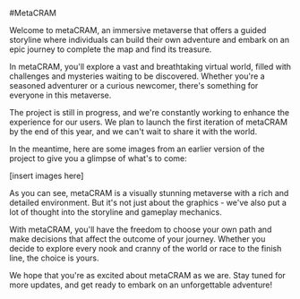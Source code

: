 #MetaCRAM

Welcome to metaCRAM, an immersive metaverse that offers a guided storyline where individuals can build their own adventure and embark on an epic journey to complete the map and find its treasure.

In metaCRAM, you'll explore a vast and breathtaking virtual world, filled with challenges and mysteries waiting to be discovered. Whether you're a seasoned adventurer or a curious newcomer, there's something for everyone in this metaverse.

The project is still in progress, and we're constantly working to enhance the experience for our users. We plan to launch the first iteration of metaCRAM by the end of this year, and we can't wait to share it with the world.

In the meantime, here are some images from an earlier version of the project to give you a glimpse of what's to come:

[insert images here]

As you can see, metaCRAM is a visually stunning metaverse with a rich and detailed environment. But it's not just about the graphics - we've also put a lot of thought into the storyline and gameplay mechanics.

With metaCRAM, you'll have the freedom to choose your own path and make decisions that affect the outcome of your journey. Whether you decide to explore every nook and cranny of the world or race to the finish line, the choice is yours.

We hope that you're as excited about metaCRAM as we are. Stay tuned for more updates, and get ready to embark on an unforgettable adventure!

